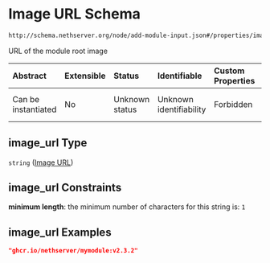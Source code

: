 # Image URL Schema

```txt
http://schema.nethserver.org/node/add-module-input.json#/properties/image_url
```

URL of the module root image

| Abstract            | Extensible | Status         | Identifiable            | Custom Properties | Additional Properties | Access Restrictions | Defined In                                                                  |
| :------------------ | :--------- | :------------- | :---------------------- | :---------------- | :-------------------- | :------------------ | :-------------------------------------------------------------------------- |
| Can be instantiated | No         | Unknown status | Unknown identifiability | Forbidden         | Allowed               | none                | [add-module-input.json*](node/add-module-input.json "open original schema") |

## image_url Type

`string` ([Image URL](add-module-input-properties-image-url.md))

## image_url Constraints

**minimum length**: the minimum number of characters for this string is: `1`

## image_url Examples

```json
"ghcr.io/nethserver/mymodule:v2.3.2"
```
